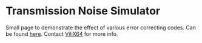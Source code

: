 # Transmission Noise Simulator
Small page to demonstrate the effect of various error correcting codes. Can be found [here](https://vilda.net/s/noise_simulator/). Contact [ViliX64](https://twitter.com/ViliX64) for more info.
